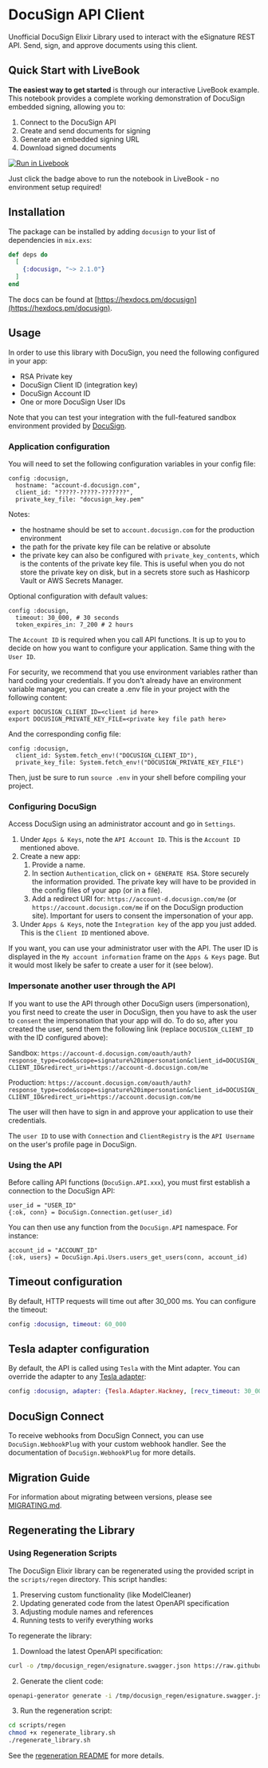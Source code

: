 # DocuSign API Client

Unofficial DocuSign Elixir Library used to interact with the eSignature REST API. Send, sign, and approve documents using this client.

## Quick Start with LiveBook

**The easiest way to get started** is through our interactive LiveBook example. This notebook provides a complete working demonstration of DocuSign embedded signing, allowing you to:

1. Connect to the DocuSign API
2. Create and send documents for signing
3. Generate an embedded signing URL
4. Download signed documents

[![Run in Livebook](https://livebook.dev/badge/v1/blue.svg)](https://livebook.dev/run?url=https://github.com/neilberkman/docusign_elixir/blob/main/examples/embedded_signing.livemd)

Just click the badge above to run the notebook in LiveBook - no environment setup required!

## Installation

The package can be installed by adding `docusign` to your list of dependencies in `mix.exs`:

```elixir
def deps do
  [
    {:docusign, "~> 2.1.0"}
  ]
end
```

The docs can be found at [https://hexdocs.pm/docusign](https://hexdocs.pm/docusign).

## Usage

In order to use this library with DocuSign, you need the following configured in your app:

- RSA Private key
- DocuSign Client ID (integration key)
- DocuSign Account ID
- One or more DocuSign User IDs

Note that you can test your integration with the full-featured sandbox environment provided
by [DocuSign](https://appdemo.docusign.com).

### Application configuration

You will need to set the following configuration variables in your config file:

```
config :docusign,
  hostname: "account-d.docusign.com",
  client_id: "?????-?????-???????",
  private_key_file: "docusign_key.pem"
```

Notes:

- the hostname should be set to `account.docusign.com` for the production environment
- the path for the private key file can be relative or absolute
- the private key can also be configured with `private_key_contents`, which is the contents
  of the private key file. This is useful when you do not store the private key on disk,
  but in a secrets store such as Hashicorp Vault or AWS Secrets Manager.

Optional configuration with default values:

```
config :docusign,
  timeout: 30_000, # 30 seconds
  token_expires_in: 7_200 # 2 hours
```

The `Account ID` is required when you call API functions. It is up to you to decide on how
you want to configure your application. Same thing with the `User ID`.

For security, we recommend that you use environment variables rather than hard coding your credentials. If you don't already have an environment variable manager, you can create a .env file in your project with the following content:

```
export DOCUSIGN_CLIENT_ID=<client id here>
export DOCUSIGN_PRIVATE_KEY_FILE=<private key file path here>
```

And the corresponding config file:

```
config :docusign,
  client_id: System.fetch_env!("DOCUSIGN_CLIENT_ID"),
  private_key_file: System.fetch_env!("DOCUSIGN_PRIVATE_KEY_FILE")
```

Then, just be sure to run `source .env` in your shell before compiling your project.

### Configuring DocuSign

Access DocuSign using an administrator account and go in `Settings`.

1. Under `Apps & Keys`, note the `API Account ID`. This is the `Account ID` mentioned above.
2. Create a new app:
   1. Provide a name.
   2. In section `Authentication`, click on `+ GENERATE RSA`. Store securely the information provided. The private key will have to be provided in the config files of your app (or in a file).
   3. Add a redirect URI for: `https://account-d.docusign.com/me` (or `https://account.docusign.com/me` if on the DocuSign production site). Important for users to consent the impersonation of your app.
3. Under `Apps & Keys`, note the `Integration key` of the app you just added. This is the `Client ID` mentioned above.

If you want, you can use your administrator user with the API. The user ID is displayed in the
`My account information` frame on the `Apps & Keys` page. But it would most likely be safer to create
a user for it (see below).

### Impersonate another user through the API

If you want to use the API through other DocuSign users (impersonation), you first need to create the user in
DocuSign, then you have to ask the user to `consent` the impersonation that your app will do.
To do so, after you created the user, send them the following link (replace `DOCUSIGN_CLIENT_ID` with the ID configured above):

Sandbox:
`https://account-d.docusign.com/oauth/auth?response_type=code&scope=signature%20impersonation&client_id=DOCUSIGN_CLIENT_ID&redirect_uri=https://account-d.docusign.com/me`

Production:
`https://account.docusign.com/oauth/auth?response_type=code&scope=signature%20impersonation&client_id=DOCUSIGN_CLIENT_ID&redirect_uri=https://account.docusign.com/me`

The user will then have to sign in and approve your application to use their credentials.

The `user ID` to use with `Connection` and `ClientRegistry` is the `API Username` on the user's profile
page in DocuSign.

### Using the API

Before calling API functions (`DocuSign.API.xxx`), you must first establish a connection to the
DocuSign API:

```
user_id = "USER_ID"
{:ok, conn} = DocuSign.Connection.get(user_id)
```

You can then use any function from the `DocuSign.API` namespace. For instance:

```
account_id = "ACCOUNT_ID"
{:ok, users} = DocuSign.Api.Users.users_get_users(conn, account_id)
```

## Timeout configuration

By default, HTTP requests will time out after 30_000 ms. You can configure the timeout:

```elixir
config :docusign, timeout: 60_000
```

## Tesla adapter configuration

By default, the API is called using `Tesla` with the Mint adapter. You can override the adapter
to any [Tesla adapter][tesla_adapters]:

```elixir
config :docusign, adapter: {Tesla.Adapter.Hackney, [recv_timeout: 30_000]}
```

## DocuSign Connect

To receive webhooks from DocuSign Connect, you can use `DocuSign.WebhookPlug` with
your custom webhook handler. See the documentation of `DocuSign.WebhookPlug` for more
details.

## Migration Guide

For information about migrating between versions, please see [MIGRATING.md](MIGRATING.md).

## Regenerating the Library

### Using Regeneration Scripts

The DocuSign Elixir library can be regenerated using the provided script in the `scripts/regen` directory. This script handles:

1. Preserving custom functionality (like ModelCleaner)
2. Updating generated code from the latest OpenAPI specification
3. Adjusting module names and references
4. Running tests to verify everything works

To regenerate the library:

1. Download the latest OpenAPI specification:

```bash
curl -o /tmp/docusign_regen/esignature.swagger.json https://raw.githubusercontent.com/docusign/eSign-OpenAPI-Specification/master/esignature.rest.swagger-v2.1.json
```

2. Generate the client code:

```bash
openapi-generator generate -i /tmp/docusign_regen/esignature.swagger.json -g elixir -o /tmp/docusign_regen/elixir_api_client --additional-properties=packageName=docusign_e_signature_restapi
```

3. Run the regeneration script:

```bash
cd scripts/regen
chmod +x regenerate_library.sh
./regenerate_library.sh
```

See the [regeneration README](scripts/regen/README.md) for more details.

[tesla_adapters]: https://hexdocs.pm/tesla/readme.html#adapters
